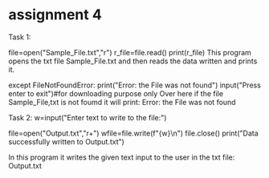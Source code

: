 # assignment 4
Task 1:

file=open("Sample_File.txt","r")
    r_file=file.read()
    print(r_file)
This program opens the txt file Sample_File.txt and then reads the data written and prints it.

except FileNotFoundError:
    print("Error: the File was not found")
input("Press enter to exit")#for downloading purpose only
Over here if the file Sample_File,txt is not foumd it will print:
Error: the File was not found

Task 2:
w=input("Enter text to write to the file:")

file=open("Output.txt","r+")
wfile=file.write(f"{w}\n")
file.close()
print("Data successfully written to Output.txt")

In this program it writes the given text input to the user in the txt file: Output.txt
